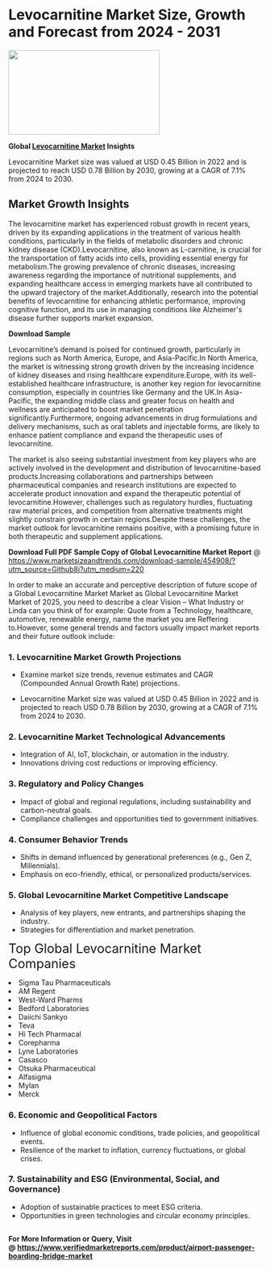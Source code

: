 <H1>Levocarnitine Market Size, Growth and Forecast from 2024 - 2031</H1><img class="aligncenter size-medium wp-image-584254" src="https://thirdeyenews.in/wp-content/uploads/2024/09/Global-Market-Research-300x168.jpeg" alt="" width="300" height="168" /><p><strong>Global&nbsp;<a href="https://www.marketsizeandtrends.com/download-sample/454908/?utm_source=Github8j?utm_medium=220">Levocarnitine Market</a> Insights</strong></p><p>Levocarnitine Market size was valued at USD 0.45 Billion in 2022 and is projected to reach USD 0.78 Billion by 2030, growing at a CAGR of 7.1% from 2024 to 2030.</p><p><h2>Market Growth Insights</h2> <p>The levocarnitine market has experienced robust growth in recent years, driven by its expanding applications in the treatment of various health conditions, particularly in the fields of metabolic disorders and chronic kidney disease (CKD).Levocarnitine, also known as L-carnitine, is crucial for the transportation of fatty acids into cells, providing essential energy for metabolism.The growing prevalence of chronic diseases, increasing awareness regarding the importance of nutritional supplements, and expanding healthcare access in emerging markets have all contributed to the upward trajectory of the market.Additionally, research into the potential benefits of levocarnitine for enhancing athletic performance, improving cognitive function, and its use in managing conditions like Alzheimer's disease further supports market expansion.</p> <p><strong>Download Sample</strong></p> <p>Levocarnitine’s demand is poised for continued growth, particularly in regions such as North America, Europe, and Asia-Pacific.In North America, the market is witnessing strong growth driven by the increasing incidence of kidney diseases and rising healthcare expenditure.Europe, with its well-established healthcare infrastructure, is another key region for levocarnitine consumption, especially in countries like Germany and the UK.In Asia-Pacific, the expanding middle class and greater focus on health and wellness are anticipated to boost market penetration significantly.Furthermore, ongoing advancements in drug formulations and delivery mechanisms, such as oral tablets and injectable forms, are likely to enhance patient compliance and expand the therapeutic uses of levocarnitine.</p> <p>The market is also seeing substantial investment from key players who are actively involved in the development and distribution of levocarnitine-based products.Increasing collaborations and partnerships between pharmaceutical companies and research institutions are expected to accelerate product innovation and expand the therapeutic potential of levocarnitine.However, challenges such as regulatory hurdles, fluctuating raw material prices, and competition from alternative treatments might slightly constrain growth in certain regions.Despite these challenges, the market outlook for levocarnitine remains positive, with a promising future in both therapeutic and supplement applications.</p> <p><span class=""><strong>Download Full PDF Sample Copy of Global Levocarnitine Market Report</strong> @ <a href="https://www.marketsizeandtrends.com/download-sample/454908/?utm_source=Github8j?utm_medium=220" target="_blank">https://www.marketsizeandtrends.com/download-sample/454908/?utm_source=Github8j?utm_medium=220</a></span></p><p>In order to make an accurate and perceptive description of future scope of a Global&nbsp;Levocarnitine Market Market as Global&nbsp;Levocarnitine Market Market of 2025, you need to describe a clear Vision &ndash; What Industry or Linda can you think of for example: Quote from a Technology, healthcare, automotive, renewable energy, name the market you are Reffering to.However, some general trends and factors usually impact market reports and their future outlook include:</p><h3>1.&nbsp;<strong>Levocarnitine Market Growth Projections</strong></h3><ul><li>Examine market size trends, revenue estimates and CAGR (Compounded Annual Growth Rate) projections.</li><li><p>Levocarnitine Market size was valued at USD 0.45 Billion in 2022 and is projected to reach USD 0.78 Billion by 2030, growing at a CAGR of 7.1% from 2024 to 2030.</p></li></ul><h3>2.&nbsp;<strong>Levocarnitine Market Technological Advancements</strong></h3><ul><li>Integration of AI, IoT, blockchain, or automation in the industry.</li><li>Innovations driving cost reductions or improving efficiency.</li></ul><h3>3.&nbsp;<strong>Regulatory and Policy Changes</strong></h3><ul><li>Impact of global and regional regulations, including sustainability and carbon-neutral goals.</li><li>Compliance challenges and opportunities tied to government initiatives.</li></ul><h3>4.&nbsp;<strong>Consumer Behavior Trends</strong></h3><ul><li>Shifts in demand influenced by generational preferences (e.g., Gen Z, Millennials).</li><li>Emphasis on eco-friendly, ethical, or personalized products/services.</li></ul><h3>5.&nbsp;<strong>Global Levocarnitine Market Competitive Landscape</strong></h3><ul><li>Analysis of key players, new entrants, and partnerships shaping the industry.</li><li>Strategies for differentiation and market penetration.</li></ul><p data-pm-slice="1 1 []"><span style="color: inherit; font-family: inherit; font-size: 25px;">Top Global Levocarnitine Market Companies</span></p><div class="" data-test-id=""><p><li>Sigma Tau Pharmaceuticals</li><li> AM Regent</li><li> West-Ward Pharms</li><li> Bedford Laboratories</li><li> Daiichi Sankyo</li><li> Teva</li><li> Hi Tech Pharmacal</li><li> Corepharma</li><li> Lyne Laboratories</li><li> Casasco</li><li> Otsuka Pharmaceutical</li><li> Alfasigma</li><li> Mylan</li><li> Merck</li></p></div><h3>6.&nbsp;<strong>Economic and Geopolitical Factors</strong></h3><ul><li>Influence of global economic conditions, trade policies, and geopolitical events.</li><li>Resilience of the market to inflation, currency fluctuations, or global crises.</li></ul><h3>7.&nbsp;<strong>Sustainability and ESG (Environmental, Social, and Governance)</strong></h3><ul><li>Adoption of sustainable practices to meet ESG criteria.</li><li>Opportunities in green technologies and circular economy principles.</li></ul><h2><strong style="font-size: 14px;">For More Information or Query, Visit @&nbsp;</strong><a style="background-color: #ffffff; font-size: 14px;" href="https://www.marketsizeandtrends.com/report/levocarnitine-market/" target="_blank">https://www.verifiedmarketreports.com/product/airport-passenger-boarding-bridge-market</a></h2>